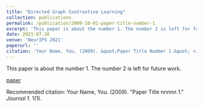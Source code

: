 ```yaml
---
title: "Directed Graph Contrastive Learning"
collection: publications
permalink: /publication/2009-10-01-paper-title-number-1
excerpt: 'This paper is about the number 1. The number 2 is left for future work.'
date: 2021-07-26
venue: 'NeurIPS 2021'
paperurl: ''
citation: 'Your Name, You. (2009). &quot;Paper Title Number 1.&quot; <i>Journal 1</i>. 1(1).'
---
```

This paper is about the number 1. The number 2 is left for future work.

[paper](https://proceedings.neurips.cc/paper/2021/file/a3048e47310d6efaa4b1eaf55227bc92-Paper.pdf)

Recommended citation: Your Name, You. (2009). "Paper Title nnnnn 1." <i>Journal 1</i>. 1(1).
